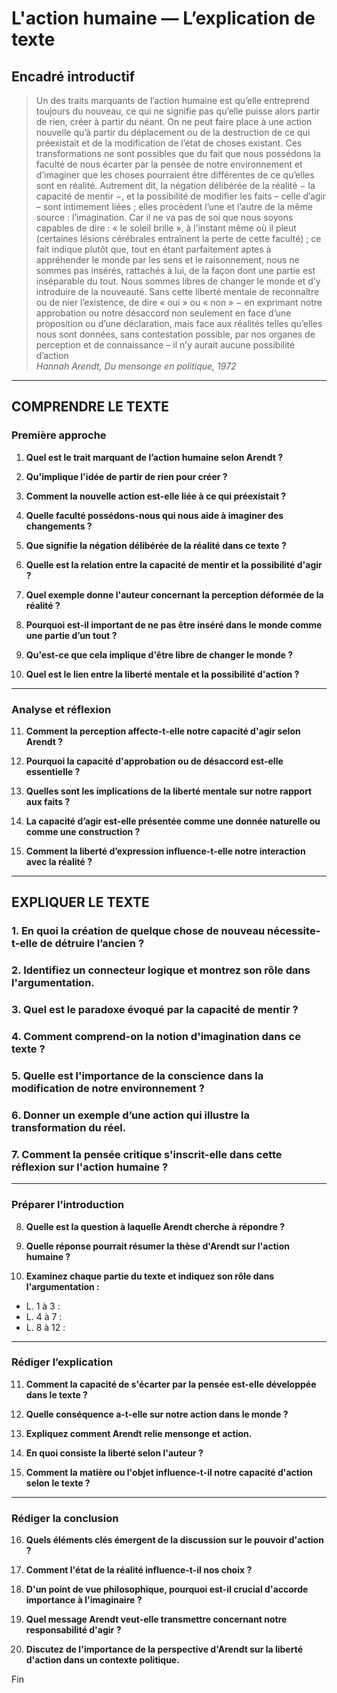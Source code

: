 # L'action humaine — L’explication de texte

## Encadré introductif
> Un des traits marquants de l’action humaine est qu’elle entreprend toujours du nouveau, ce qui ne signifie pas qu’elle puisse alors partir de rien, créer à partir du néant. On ne peut faire place à une action nouvelle qu’à partir du déplacement ou de la destruction de ce qui préexistait et de la modification de l’état de choses existant. Ces transformations ne sont possibles que du fait que nous possédons la faculté de nous écarter par la pensée de notre environnement et d’imaginer que les choses pourraient être différentes de ce qu’elles sont en réalité. Autrement dit, la négation délibérée de la réalité − la capacité de mentir −, et la possibilité de modifier les faits – celle d’agir – sont intimement liées ; elles procèdent l’une et l’autre de la même source : l’imagination. Car il ne va pas de soi que nous soyons capables de dire : « le soleil brille », à l’instant même où il pleut (certaines lésions cérébrales entraînent la perte de cette faculté) ; ce fait indique plutôt que, tout en étant parfaitement aptes à appréhender le monde par les sens et le raisonnement, nous ne sommes pas insérés, rattachés à lui, de la façon dont une partie est inséparable du tout. Nous sommes libres de changer le monde et d’y introduire de la nouveauté. Sans cette liberté mentale de reconnaître ou de nier l’existence, de dire « oui » ou « non » − en exprimant notre approbation ou notre désaccord non seulement en face d’une proposition ou d’une déclaration, mais face aux réalités telles qu’elles nous sont données, sans contestation possible, par nos organes de perception et de connaissance – il n’y aurait aucune possibilité d’action  
> *Hannah Arendt, Du mensonge en politique, 1972*

---

## COMPRENDRE LE TEXTE

### Première approche

1. **Quel est le trait marquant de l’action humaine selon Arendt ?**
   
2. **Qu'implique l'idée de partir de rien pour créer ?**

3. **Comment la nouvelle action est-elle liée à ce qui préexistait ?**

4. **Quelle faculté possédons-nous qui nous aide à imaginer des changements ?**

5. **Que signifie la négation délibérée de la réalité dans ce texte ?**

6. **Quelle est la relation entre la capacité de mentir et la possibilité d'agir ?**

7. **Quel exemple donne l'auteur concernant la perception déformée de la réalité ?**

8. **Pourquoi est-il important de ne pas être inséré dans le monde comme une partie d’un tout ?**

9. **Qu'est-ce que cela implique d'être libre de changer le monde ?**

10. **Quel est le lien entre la liberté mentale et la possibilité d'action ?**

---

### Analyse et réflexion

11. **Comment la perception affecte-t-elle notre capacité d'agir selon Arendt ?**

12. **Pourquoi la capacité d'approbation ou de désaccord est-elle essentielle ?**

13. **Quelles sont les implications de la liberté mentale sur notre rapport aux faits ?**

14. **La capacité d’agir est-elle présentée comme une donnée naturelle ou comme une construction ?**

15. **Comment la liberté d’expression influence-t-elle notre interaction avec la réalité ?**

---

## EXPLIQUER LE TEXTE

### 1. En quoi la création de quelque chose de nouveau nécessite-t-elle de détruire l’ancien ?

### 2. Identifiez un connecteur logique et montrez son rôle dans l'argumentation.

### 3. Quel est le paradoxe évoqué par la capacité de mentir ?

### 4. Comment comprend-on la notion d'imagination dans ce texte ?

### 5. Quelle est l'importance de la conscience dans la modification de notre environnement ?

### 6. Donner un exemple d’une action qui illustre la transformation du réel.

### 7. Comment la pensée critique s'inscrit-elle dans cette réflexion sur l'action humaine ?

---

### Préparer l’introduction

8. **Quelle est la question à laquelle Arendt cherche à répondre ?**

9. **Quelle réponse pourrait résumer la thèse d'Arendt sur l'action humaine ?**

10. **Examinez chaque partie du texte et indiquez son rôle dans l'argumentation :**  
- L. 1 à 3 :  
- L. 4 à 7 :  
- L. 8 à 12 :  

---

### Rédiger l’explication

11. **Comment la capacité de s'écarter par la pensée est-elle développée dans le texte ?**

12. **Quelle conséquence a-t-elle sur notre action dans le monde ?**

13. **Expliquez comment Arendt relie mensonge et action.**

14. **En quoi consiste la liberté selon l'auteur ?**

15. **Comment la matière ou l'objet influence-t-il notre capacité d'action selon le texte ?**

--- 

### Rédiger la conclusion

16. **Quels éléments clés émergent de la discussion sur le pouvoir d'action ?**

17. **Comment l'état de la réalité influence-t-il nos choix ?**

18. **D'un point de vue philosophique, pourquoi est-il crucial d'accorde importance à l'imaginaire ?**

19. **Quel message Arendt veut-elle transmettre concernant notre responsabilité d'agir ?**

20. **Discutez de l'importance de la perspective d'Arendt sur la liberté d'action dans un contexte politique.** 

Fin